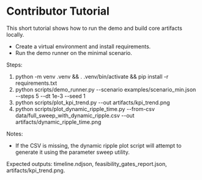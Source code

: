 # Contributor Tutorial

This short tutorial shows how to run the demo and build core artifacts locally.

- Create a virtual environment and install requirements.
- Run the demo runner on the minimal scenario.

Steps:

1. python -m venv .venv && . .venv/bin/activate && pip install -r requirements.txt
2. python scripts/demo_runner.py --scenario examples/scenario_min.json --steps 5 --dt 1e-3 --seed 1
3. python scripts/plot_kpi_trend.py --out artifacts/kpi_trend.png
4. python scripts/plot_dynamic_ripple_time.py --from-csv data/full_sweep_with_dynamic_ripple.csv --out artifacts/dynamic_ripple_time.png

Notes:
- If the CSV is missing, the dynamic ripple plot script will attempt to generate it using the parameter sweep utility.

Expected outputs: timeline.ndjson, feasibility_gates_report.json, artifacts/kpi_trend.png.
